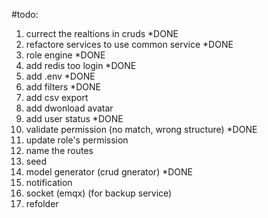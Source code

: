
#todo:

1. currect the realtions in cruds *DONE
2. refactore services to use common service *DONE
3. role engine *DONE
4. add redis too login *DONE
5. add .env *DONE
6. add filters *DONE
7. add csv export
8. add dwonload avatar
9. add user status *DONE
10. validate permission (no match, wrong structure) *DONE
11. update role's permission
12. name the routes
13. seed
14. model generator (crud gnerator) *DONE
15. notification
16. socket (emqx) (for backup service)
17. refolder